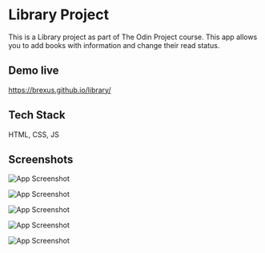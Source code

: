 
# Library Project

This is a Library project as part of The Odin Project course. 
This app allows you to add books with information and change their read status.


## Demo live

https://brexus.github.io/library/


## Tech Stack

HTML, CSS, JS


## Screenshots

![App Screenshot](https://i.imgur.com/SCCcr7s.png)

![App Screenshot](https://i.imgur.com/xNsfKeG.png)

![App Screenshot](https://i.imgur.com/iTN4mHV.png)

![App Screenshot](https://i.imgur.com/INgmIlm.png)

![App Screenshot](https://i.imgur.com/UpgVTv4.png)

